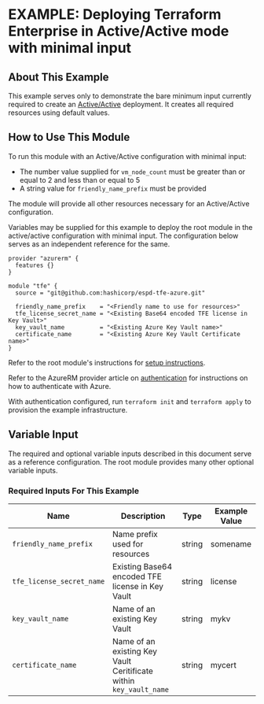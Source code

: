 # EXAMPLE: Deploying Terraform Enterprise in Active/Active mode with minimal input

## About This Example

This example serves only to demonstrate the bare minimum input currently required to create an [Active/Active](https://www.terraform.io/docs/enterprise/before-installing/reference-architecture/azure.html#active-active-implementation-mode) deployment. It creates all required resources using default values.

## How to Use This Module

To run this module with an Active/Active configuration with minimal input:
* The number value supplied for `vm_node_count` must be greater than or equal to 2 and less than or equal to 5
* A string value for `friendly_name_prefix` must be provided

The module will provide all other resources necessary for an Active/Active configuration.

Variables may be supplied for this example to deploy the root module in the active/active configuration with minimal input. The configuration below serves as an independent reference for the same.

```hcl
provider "azurerm" {
  features {}
}

module "tfe" {
  source = "git@github.com:hashicorp/espd-tfe-azure.git"

  friendly_name_prefix    = "<Friendly name to use for resources>"
  tfe_license_secret_name = "<Existing Base64 encoded TFE license in Key Vault>"
  key_vault_name          = "<Existing Azure Key Vault name>"
  certificate_name        = "<Existing Azure Key Vault Certificate name>"
}
```

Refer to the root module's instructions for [setup instructions](../../README.md#How-to-Use-This-Module).

Refer to the AzureRM provider article on [authentication](https://registry.terraform.io/providers/hashicorp/azurerm/latest/docs) for instructions on how to authenticate with Azure.

With authentication configured, run `terraform init` and `terraform apply` to provision the example infrastructure.

## Variable Input

The required and optional variable inputs described in this document serve as a reference configuration. The root module provides many other optional variable inputs.

### Required Inputs For This Example

| Name | Description | Type | Example Value |
|------|-------------|------| ------------- |
| `friendly_name_prefix` | Name prefix used for resources | string | somename |
| `tfe_license_secret_name` | Existing Base64 encoded TFE license in Key Vault | string | license |
| `key_vault_name` | Name of an existing Key Vault | string | mykv |
| `certificate_name` | Name of an existing Key Vault Ceritificate within `key_vault_name` | string | mycert |